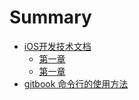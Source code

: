 # Summary

* [iOS开发技术文档](README.md)
  * [第一章](chapter1/KVC键值编码的使用.md)
  * [第一章](chapter1/KVO的使用.md)
* [gitbook 命令行的使用方法](gitbook命令行的使用方法.md)

